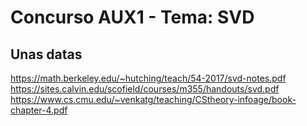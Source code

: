 # Concurso AUX1 - Tema: SVD
## Unas datas
https://math.berkeley.edu/~hutching/teach/54-2017/svd-notes.pdf
https://sites.calvin.edu/scofield/courses/m355/handouts/svd.pdf
https://www.cs.cmu.edu/~venkatg/teaching/CStheory-infoage/book-chapter-4.pdf
